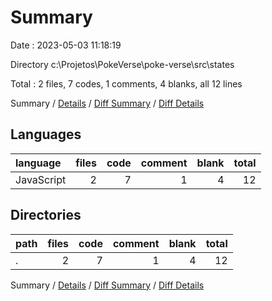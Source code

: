 # Summary

Date : 2023-05-03 11:18:19

Directory c:\\Projetos\\PokeVerse\\poke-verse\\src\\states

Total : 2 files,  7 codes, 1 comments, 4 blanks, all 12 lines

Summary / [Details](details.md) / [Diff Summary](diff.md) / [Diff Details](diff-details.md)

## Languages
| language | files | code | comment | blank | total |
| :--- | ---: | ---: | ---: | ---: | ---: |
| JavaScript | 2 | 7 | 1 | 4 | 12 |

## Directories
| path | files | code | comment | blank | total |
| :--- | ---: | ---: | ---: | ---: | ---: |
| . | 2 | 7 | 1 | 4 | 12 |

Summary / [Details](details.md) / [Diff Summary](diff.md) / [Diff Details](diff-details.md)